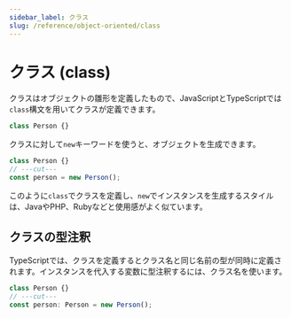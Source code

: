 ```yaml
---
sidebar_label: クラス
slug: /reference/object-oriented/class
---
```


# クラス (class)

クラスはオブジェクトの雛形を定義したもので、JavaScriptとTypeScriptでは`class`構文を用いてクラスが定義できます。

```ts twoslash
class Person {}
```

クラスに対して`new`キーワードを使うと、オブジェクトを生成できます。

```ts twoslash
class Person {}
// ---cut---
const person = new Person();
```

このように`class`でクラスを定義し、`new`でインスタンスを生成するスタイルは、JavaやPHP、Rubyなどと使用感がよく似ています。

## クラスの型注釈

TypeScriptでは、クラスを定義するとクラス名と同じ名前の型が同時に定義されます。インスタンスを代入する変数に型注釈するには、クラス名を使います。

```ts twoslash
class Person {}
// ---cut---
const person: Person = new Person();
```
